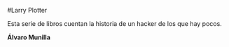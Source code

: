 #Larry Plotter

Esta serie de libros cuentan la historia de un hacker de los que hay pocos.

**Álvaro Munilla**